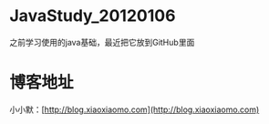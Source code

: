 # JavaStudy_20120106
之前学习使用的java基础，最近把它放到GitHub里面

# 博客地址
小小默：[http://blog.xiaoxiaomo.com](http://blog.xiaoxiaomo.com)

